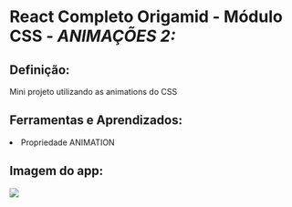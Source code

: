 # React Completo Origamid - Módulo CSS - <i> ANIMAÇÕES 2: </i>

## Definição:

<p>Mini projeto utilizando as animations do CSS</p>

## Ferramentas e Aprendizados:
<li> Propriedade ANIMATION</li>

## Imagem do app:

<img src="./animation2.gif"/>